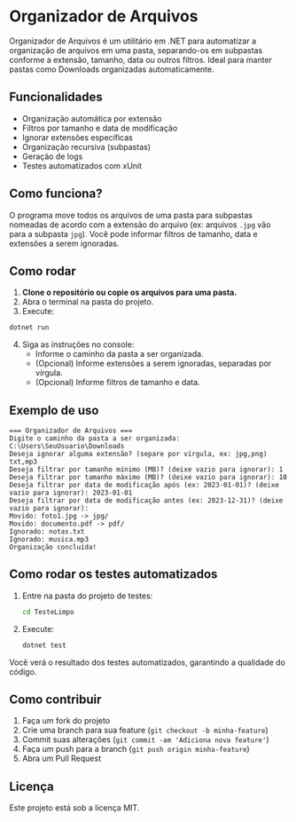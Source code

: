 # Organizador de Arquivos

Organizador de Arquivos é um utilitário em .NET para automatizar a organização de arquivos em uma pasta, separando-os em subpastas conforme a extensão, tamanho, data ou outros filtros. Ideal para manter pastas como Downloads organizadas automaticamente.

## Funcionalidades
- Organização automática por extensão
- Filtros por tamanho e data de modificação
- Ignorar extensões específicas
- Organização recursiva (subpastas)
- Geração de logs
- Testes automatizados com xUnit

## Como funciona?
O programa move todos os arquivos de uma pasta para subpastas nomeadas de acordo com a extensão do arquivo (ex: arquivos `.jpg` vão para a subpasta `jpg`). Você pode informar filtros de tamanho, data e extensões a serem ignoradas.

## Como rodar

1. **Clone o repositório ou copie os arquivos para uma pasta.**
2. Abra o terminal na pasta do projeto.
3. Execute:

```sh
dotnet run
```

4. Siga as instruções no console:
   - Informe o caminho da pasta a ser organizada.
   - (Opcional) Informe extensões a serem ignoradas, separadas por vírgula.
   - (Opcional) Informe filtros de tamanho e data.

## Exemplo de uso
```
=== Organizador de Arquivos ===
Digite o caminho da pasta a ser organizada: C:\Users\SeuUsuario\Downloads
Deseja ignorar alguma extensão? (separe por vírgula, ex: jpg,png) txt,mp3
Deseja filtrar por tamanho mínimo (MB)? (deixe vazio para ignorar): 1
Deseja filtrar por tamanho máximo (MB)? (deixe vazio para ignorar): 10
Deseja filtrar por data de modificação após (ex: 2023-01-01)? (deixe vazio para ignorar): 2023-01-01
Deseja filtrar por data de modificação antes (ex: 2023-12-31)? (deixe vazio para ignorar):
Movido: foto1.jpg -> jpg/
Movido: documento.pdf -> pdf/
Ignorado: notas.txt
Ignorado: musica.mp3
Organização concluída!
```

## Como rodar os testes automatizados

1. Entre na pasta do projeto de testes:
   ```sh
   cd TesteLimpo
   ```
2. Execute:
   ```sh
   dotnet test
   ```

Você verá o resultado dos testes automatizados, garantindo a qualidade do código.

## Como contribuir
1. Faça um fork do projeto
2. Crie uma branch para sua feature (`git checkout -b minha-feature`)
3. Commit suas alterações (`git commit -am 'Adiciona nova feature'`)
4. Faça um push para a branch (`git push origin minha-feature`)
5. Abra um Pull Request

## Licença
Este projeto está sob a licença MIT. 